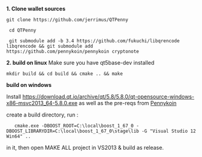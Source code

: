 **1. Clone wallet sources**

```
git clone https://github.com/jerrimus/QTPenny 
 
 cd QTPenny 
  
 git submodule add -b 3.4 https://github.com/fukuchi/libqrencode libqrencode && git submodule add https://github.com/pennykoin/pennykoin cryptonote
```


**2. build on linux**
Make sure you have qt5base-dev installed 
```
mkdir build && cd build && cmake .. && make
```

**build on windows** 
 
 Install https://download.qt.io/archive/qt/5.8/5.8.0/qt-opensource-windows-x86-msvc2013_64-5.8.0.exe  as well as the pre-reqs from [Pennykoin](https://github.com/jerrimus/pennykoin) 
  
  create a build directory, run :
   
       cmake.exe -DBOOST_ROOT=C:\local\boost_1_67_0 -DBOOST_LIBRARYDIR=C:\local\boost_1_67_0\stage\lib -G "Visual Studio 12 Win64" .. 
        
 in it, then open MAKE ALL project in VS2013 & build as release. 
 
 
     


